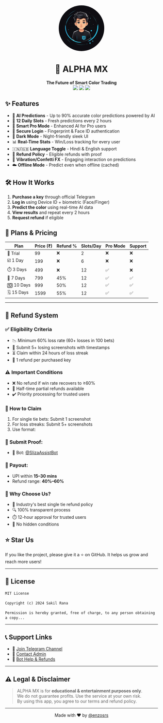 
<p align="center">
  <img src="dp.jpg" width="150" style="border-radius: 50%;" />
</p>

<h1 align="center">🚀 ALPHA MX</h1>

<p align="center">
  <b>The Future of Smart Color Trading</b><br>
  <img src="https://img.shields.io/badge/version-1.0-blue?style=flat-square"/>
  <img src="https://img.shields.io/badge/status-Live-green?style=flat-square"/>
  <img src="https://img.shields.io/badge/accuracy-90%25-yellowgreen?style=flat-square"/>
</p>



## ✨ Features


 - 🎯 **AI Predictions** - Up to 90% accurate color predictions powered by AI  
- 🔄 **12 Daily Slots** - Fresh predictions every 2 hours  
- 🧠 **Smart Pro Mode** - Enhanced AI for Pro users  
- 🔐 **Secure Login** - Fingerprint & Face ID authentication  
- 🌙 **Dark Mode** - Night-friendly sleek UI  
- 📊 **Real-Time Stats** - Win/Loss tracking for every user  
- 🇮🇳/🇬🇧 **Language Toggle** - Hindi & English support  
- 🔁 **Refund Policy** - Eligible refunds with proof  
- 📱 **Vibration/Confetti FX** - Engaging interaction on predictions  
- ☁️ **Offline Mode** - Predict even when offline (cached)  





## 🛠️ How It Works

1. **Purchase a key** through official Telegram
2. **Log in** using Device ID + biometric (Face/Finger)
3. **Predict the color** using real-time AI data
4. **View results** and repeat every 2 hours
5. **Request refund** if eligible



## 💸 Plans & Pricing

| Plan        | Price (₹) | Refund % | Slots/Day | Pro Mode | Support |
|-------------|-----------|----------|-----------|----------|---------|
| 🧪 Trial     | 99        | ❌        | 2         | ❌        | ❌       |
| ☑️ 1 Day     | 199       | ❌        | 6         | ❌        | ❌       |
| ⏱️ 3 Days    | 499       | ❌        | 12        | ✅        | ❌       |
| 📆 7 Days    | 799       | 45%       | 12        | ✅        | ✅       |
| 🔟 10 Days   | 999       | 50%       | 12        | ✅        | ✅       |
| 🗓️ 15 Days   | 1599      | 55%       | 12        | ✅        | ✅       |
---

## 🔁 Refund System

### ✅ Eligibility Criteria
- 📉 Minimum 60% loss rate (60+ losses in 100 bets)
- 📸 Submit 5+ losing screenshots with timestamps
- ⏳ Claim within 24 hours of loss streak
- 🔑 1 refund per purchased key

### ⚠️ Important Conditions
- ❌ No refund if win rate recovers to ≥60%
- 🔄 Half-time partial refunds available
- ✔️ Priority processing for trusted users

### 📝 How to Claim
1. For single tie bets: Submit 1 screenshot
2. For loss streaks: Submit 5+ screenshots
3. Use format:

### 💬 Submit Proof:
- 🤖 Bot: [@SlizaAssistBot](https://t.me/slizaaibot)

### 💸 Payout:
- UPI within **15–30 mins**
- Refund range: **40%–60%**


### 💎 Why Choose Us?
- 🎯 Industry's best single tie refund policy
- 🔍 100% transparent process
- ⏱️ 12-hour approval for trusted users
- 💯 No hidden conditions



## ⭐ Star Us

If you like the project, please give it a ⭐ on GitHub. It helps us grow and reach more users!

---

## 🧾 License

```
MIT License

Copyright (c) 2024 Sakil Rana

Permission is hereby granted, free of charge, to any person obtaining a copy...
```

---

## 📞 Support Links

- 🔹 [Join Telegram Channel](https://t.me/enzosrs)  
- 🔹 [Contact Admin](https://t.me/enzosrs)  
- 🔹 [Bot Help & Refunds](https://t.me/slizaaibot)

---

## ⚠️ Legal & Disclaimer

> ALPHA MX is for **educational & entertainment purposes only**.  
> We do not guarantee profits. Use the service at your own risk.  
> By using this app, you agree to our terms and refund policy.

---

<p align="center">
  Made with ❤️ by <a href="https://t.me/enzosrs">@enzosrs</a>
</p>
